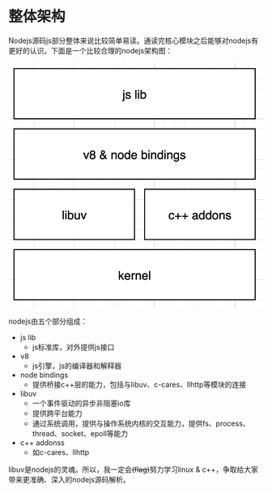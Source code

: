 # 整体架构

Nodejs源码js部分整体来说比较简单易读。通读完核心模块之后能够对nodejs有更好的认识。下面是一个比较合理的nodejs架构图：

![](image/image.png "")

nodejs由五个部分组成：

- js lib
	- js标准库，对外提供js接口
- v8
	- js引擎，js的编译器和解释器
- node bindings
	- 提供桥接c++层的能力，包括与libuv、c-cares、llhttp等模块的连接
- libuv
	- 一个事件驱动的异步非阻塞io库
	- 提供跨平台能力
	- 通过系统调用，提供与操作系统内核的交互能力，提供fs、process、thread、socket、epoll等能力
- c++ addonss
	- 如c-cares、llhttp

libuv是nodejs的灵魂。所以，我一定会~~(flag)~~努力学习linux & c++，争取给大家带来更准确、深入的nodejs源码解析。



